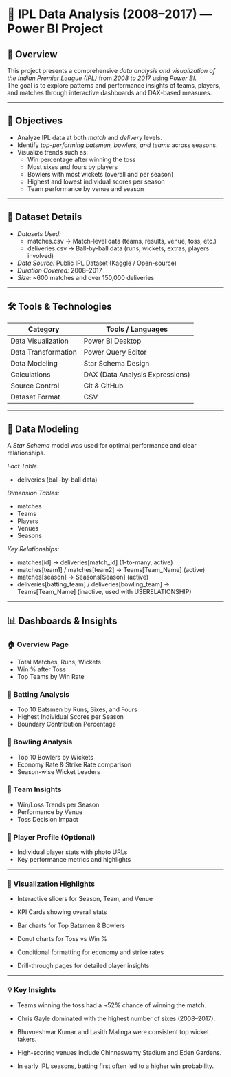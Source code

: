 # 🏏 IPL Data Analysis (2008–2017) — Power BI Project

## 📘 Overview
This project presents a comprehensive *data analysis and visualization of the Indian Premier League (IPL)* from *2008 to 2017* using *Power BI*.  
The goal is to explore patterns and performance insights of teams, players, and matches through interactive dashboards and DAX-based measures.

---

## 🎯 Objectives
- Analyze IPL data at both *match* and *delivery* levels.
- Identify *top-performing batsmen, bowlers, and teams* across seasons.
- Visualize trends such as:
  - Win percentage after winning the toss  
  - Most sixes and fours by players  
  - Bowlers with most wickets (overall and per season)  
  - Highest and lowest individual scores per season  
  - Team performance by venue and season

---

## 🧩 Dataset Details
- *Datasets Used:*  
  - matches.csv → Match-level data (teams, results, venue, toss, etc.)  
  - deliveries.csv → Ball-by-ball data (runs, wickets, extras, players involved)
- *Data Source:* Public IPL Dataset (Kaggle / Open-source)
- *Duration Covered:* 2008–2017  
- *Size:* ~600 matches and over 150,000 deliveries

---

## 🛠 Tools & Technologies
| Category | Tools / Languages |
|-----------|-------------------|
| Data Visualization | Power BI Desktop |
| Data Transformation | Power Query Editor |
| Data Modeling | Star Schema Design |
| Calculations | DAX (Data Analysis Expressions) |
| Source Control | Git & GitHub |
| Dataset Format | CSV |

---

## 🧮 Data Modeling
A *Star Schema* model was used for optimal performance and clear relationships.

*Fact Table:*
- deliveries (ball-by-ball data)

*Dimension Tables:*
- matches  
- Teams  
- Players  
- Venues  
- Seasons

*Key Relationships:*
- matches[id] → deliveries[match_id] (1-to-many, active)  
- matches[team1] / matches[team2] → Teams[Team_Name] (active)  
- matches[season] → Seasons[Season] (active)  
- deliveries[batting_team] / deliveries[bowling_team] → Teams[Team_Name] (inactive, used with USERELATIONSHIP)

---

## 📊 Dashboards & Insights

### 🏠 Overview Page
- Total Matches, Runs, Wickets  
- Win % after Toss  
- Top Teams by Win Rate  

### 🏏 Batting Analysis
- Top 10 Batsmen by Runs, Sixes, and Fours  
- Highest Individual Scores per Season  
- Boundary Contribution Percentage  

### 🎯 Bowling Analysis
- Top 10 Bowlers by Wickets  
- Economy Rate & Strike Rate comparison  
- Season-wise Wicket Leaders  

### 🧠 Team Insights
- Win/Loss Trends per Season  
- Performance by Venue  
- Toss Decision Impact  

### 👤 Player Profile (Optional)
- Individual player stats with photo URLs  
- Key performance metrics and highlights

---

### 🎨 Visualization Highlights

- Interactive slicers for Season, Team, and Venue

- KPI Cards showing overall stats

- Bar charts for Top Batsmen & Bowlers

- Donut charts for Toss vs Win %

- Conditional formatting for economy and strike rates

- Drill-through pages for detailed player insights



---

### 💡 Key Insights

- Teams winning the toss had a ~52% chance of winning the match.

- Chris Gayle dominated with the highest number of sixes (2008–2017).

- Bhuvneshwar Kumar and Lasith Malinga were consistent top wicket takers.

- High-scoring venues include Chinnaswamy Stadium and Eden Gardens.

- In early IPL seasons, batting first often led to a higher win probability.




